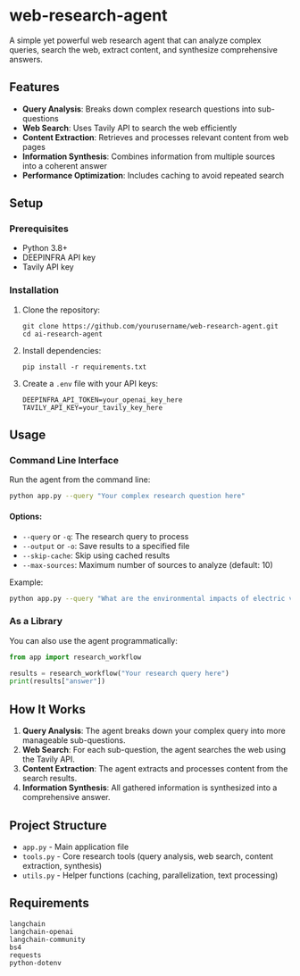 # web-research-agent

A simple yet powerful web research agent that can analyze complex queries, search the web, extract content, and synthesize comprehensive answers.

## Features

-  **Query Analysis**: Breaks down complex research questions into sub-questions
- **Web Search**: Uses Tavily API to search the web efficiently
- **Content Extraction**: Retrieves and processes relevant content from web pages
- **Information Synthesis**: Combines information from multiple sources into a coherent answer
- **Performance Optimization**: Includes caching to avoid repeated search

## Setup

### Prerequisites

- Python 3.8+
- DEEPINFRA API key
- Tavily API key

### Installation

1. Clone the repository:
   ```
   git clone https://github.com/yourusername/web-research-agent.git
   cd ai-research-agent
   ```

2. Install dependencies:
   ```
   pip install -r requirements.txt
   ```

3. Create a `.env` file with your API keys:
   ```
   DEEPINFRA_API_TOKEN=your_openai_key_here
   TAVILY_API_KEY=your_tavily_key_here
   ```

## Usage

### Command Line Interface

Run the agent from the command line:

```bash
python app.py --query "Your complex research question here"
```

#### Options:

- `--query` or `-q`: The research query to process
- `--output` or `-o`: Save results to a specified file
- `--skip-cache`: Skip using cached results
- `--max-sources`: Maximum number of sources to analyze (default: 10)

Example:
```bash
python app.py --query "What are the environmental impacts of electric vehicles compared to gas vehicles?" --output results.json
```

### As a Library

You can also use the agent programmatically:

```python
from app import research_workflow

results = research_workflow("Your research query here")
print(results["answer"])
```

## How It Works

1. **Query Analysis**: The agent breaks down your complex query into more manageable sub-questions.
2. **Web Search**: For each sub-question, the agent searches the web using the Tavily API.
3. **Content Extraction**: The agent extracts and processes content from the search results.
4. **Information Synthesis**: All gathered information is synthesized into a comprehensive answer.

## Project Structure

- `app.py` - Main application file
- `tools.py` - Core research tools (query analysis, web search, content extraction, synthesis)
- `utils.py` - Helper functions (caching, parallelization, text processing)

## Requirements

```
langchain
langchain-openai
langchain-community
bs4
requests
python-dotenv
```
